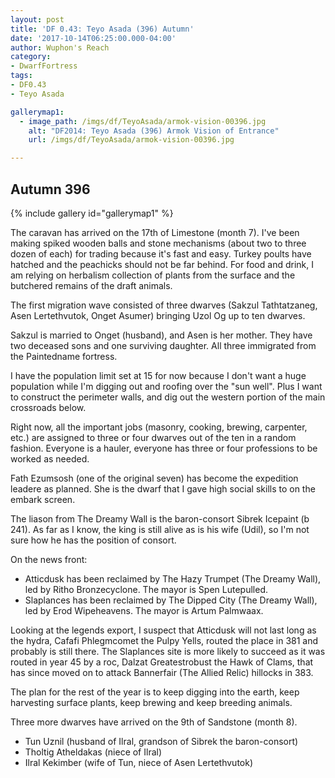 ```yaml
---
layout: post
title: 'DF 0.43: Teyo Asada (396) Autumn'
date: '2017-10-14T06:25:00.000-04:00'
author: Wuphon's Reach
category:
- DwarfFortress
tags:
- DF0.43
- Teyo Asada

gallerymap1:
  - image_path: /imgs/df/TeyoAsada/armok-vision-00396.jpg
    alt: "DF2014: Teyo Asada (396) Armok Vision of Entrance"
    url: /imgs/df/TeyoAsada/armok-vision-00396.jpg

---
```


## Autumn 396

{% include gallery id="gallerymap1" %}

The caravan has arrived on the 17th of Limestone (month 7).  I've been making spiked wooden balls and stone mechanisms (about two to three dozen of each) for trading because it's fast and easy.  Turkey poults have hatched and the peachicks should not be far behind.  For food and drink, I am relying on herbalism collection of plants from the surface and the butchered remains of the draft animals.

The first migration wave consisted of three dwarves (Sakzul Tathtatzaneg, Asen Lertethvutok, Onget Asumer) bringing Uzol Og up to ten dwarves.  

Sakzul is married to Onget (husband), and Asen is her mother.  They have two deceased sons and one surviving daughter.  All three immigrated from the Paintedname fortress.

I have the population limit set at 15 for now because I don't want a huge population while I'm digging out and roofing over the "sun well".  Plus I want to construct the perimeter walls, and dig out the western portion of the main crossroads below.

Right now, all the important jobs (masonry, cooking, brewing, carpenter, etc.) are assigned to three or four dwarves out of the ten in a random fashion.  Everyone is a hauler, everyone has three or four professions to be worked as needed.

Fath Ezumsosh (one of the original seven) has become the expedition leadere as planned.  She is the dwarf that I gave high social skills to on the embark screen.

The liason from The Dreamy Wall is the baron-consort Sibrek Icepaint (b 241).  As far as I know, the king is still alive as is his wife (Udil), so I'm not sure how he has the position of consort.

On the news front:

- Atticdusk has been reclaimed by The Hazy Trumpet (The Dreamy Wall), led by Ritho Bronzecyclone.  The mayor is Spen Lutepulled.
- Slaplances has been reclaimed by The Dipped City (The Dreamy Wall), led by Erod Wipeheavens.  The mayor is Artum Palmwaax.

Looking at the legends export, I suspect that Atticdusk will not last long as the hydra, Cafafi Phlegmcomet the Pulpy Yells, routed the place in 381 and probably is still there.  The Slaplances site is more likely to succeed as it was routed in year 45 by a roc, Dalzat Greatestrobust the Hawk of Clams, that has since moved on to attack Bannerfair (The Allied Relic) hillocks in 383.

The plan for the rest of the year is to keep digging into the earth, keep harvesting surface plants, keep brewing and keep breeding animals.

Three more dwarves have arrived on the 9th of Sandstone (month 8).

- Tun Uznil (husband of Ilral, grandson of Sibrek the baron-consort)
- Tholtig Atheldakas (niece of Ilral)
- Ilral Kekimber (wife of Tun, niece of Asen Lertethvutok)

